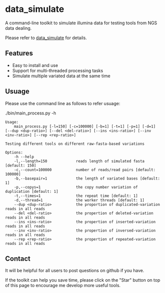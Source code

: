 # data_simulate

A command-line toolkit to simulate illumina data for testing tools from NGS data dealing.

Please refer to [data_simulate](https://tina9.github.io/test_tools_single_variation/) for details.

## Features

- Easy to install and use
- Support for multi-threaded processing tasks
- Simulate multiple variated data at the same time

## Usuage

Please use the command line as follows to refer usuage:

./bin/main_process.py -h

    Usage:
        main_process.py [-l=150] [-c=100000] [-b=1] [-t=1] [-p=1] [-d=1] [--dup <dup-ratio>] [--del <del-ratio>] [--ins <ins-ratio>] [--inv <inv-ratio>] [--rep <rep-ratio>]

    Testing different tools on different raw-fasta-based variations

    Options:
        -h --help
        -l,--length=150             reads length of simulated fasta [default: 150]
        -c,--count=100000           number of reads/read pairs [default: 100000]
        -b,--basepair=1             the length of variated bases [default: 1]
        -p,--copys=1                the copy number variation of duplication [default: 1]
        -t,--times=1                the repeat time [default: 1]
        -d,--thread=1               the worker threads [default: 1]
        --dup <dup-ratio>           the proportion of duplicated-variation reads in all reads
        --del <del-ratio>           the propertion of deleted-variation reads in all reads
        --ins <ins-ratio>           the propertion of inserted-variation reads in all reads
        --inv <inv-ratio>           the propertion of inversed-variation reads in all reads
        --rep <rep-ratio>           the propertion of repeated-variation reads in all reads

## Contact

It will be helpful for all users to post questions on github if you have.


If the toolkit can help you save time, please click on the "Star" button on top of this page to encourage me develop more useful tools.



